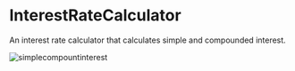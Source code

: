 # InterestRateCalculator

An interest rate calculator that calculates simple and compounded interest.

![simplecompountinterest](https://cloud.githubusercontent.com/assets/20860945/25520073/862208a4-2bc8-11e7-8334-7c36f05d0a86.png)
